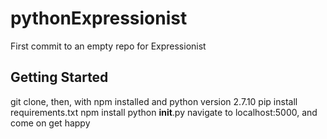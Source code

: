 # pythonExpressionist
First commit to an empty repo for Expressionist

## Getting Started
  git clone, then, with npm installed and python version 2.7.10
  pip install requirements.txt
  npm install
  python __init__.py
  navigate to localhost:5000, and come on get happy

